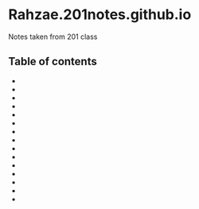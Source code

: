 # Rahzae.201notes.github.io
Notes taken from 201 class
## Table of contents 
 -
 -
 -
 -
 -
 -
 -
 -
 -
 -
 -
 -
 -
 -
 -
